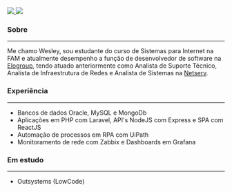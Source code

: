 <a href="https://www.linkedin.com/in/wesley-lima-960112199/">
  <img src="https://img.shields.io/badge/LinkedIn-0077B5?style=for-the-badge&amp;logo=linkedin&amp;logoColor=white" style="max-width:100%;">
</a>
<a href="mailto:w.freitas.lima@gmail.com">
  <img src="https://img.shields.io/badge/Gmail-D14836?style=for-the-badge&logo=gmail&logoColor=white" style="max-width:100%;">
</a>

### Sobre
***
Me chamo Wesley, sou estudante do curso de Sistemas para Internet na FAM e atualmente desempenho a função de desenvolvedor de software na <a href="https://www.linkedin.com/company/elo-group/mycompany/">Elogroup</a>, tendo atuado anteriormente como Analista de Suporte Técnico, Analista de Infraestrutura de Redes e Analista de Sistemas na <a href="https://www.linkedin.com/company/netserv/">Netserv</a>. 

### Experiência
***
+ Bancos de dados Oracle, MySQL e MongoDb
+ Aplicações em PHP com Laravel, API's NodeJS com Express e SPA com ReactJS
+ Automação de processos em RPA com UiPath
+ Monitoramento de rede com Zabbix e Dashboards em Grafana

### Em estudo
*** 
+ Outsystems (LowCode)
